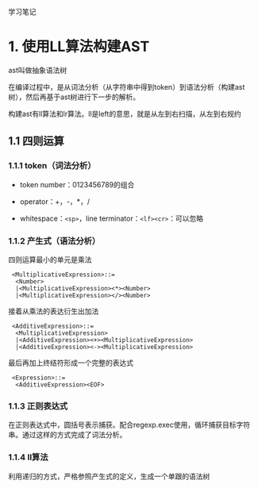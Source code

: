学习笔记

# 1. 使用LL算法构建AST

ast叫做抽象语法树

在编译过程中，是从词法分析（从字符串中得到token）到语法分析（构建ast树），然后再基于ast树进行下一步的解析。

构建ast有ll算法和lr算法。ll是left的意思，就是从左到右扫描，从左到右规约

## 1.1 四则运算

### 1.1.1 token（词法分析）

- token number：0123456789的组合

- operator：+，-，*，/

- whitespace：`<sp>`，line terminator：`<lf><cr>`：可以忽略

### 1.1.2 产生式（语法分析）

四则运算最小的单元是乘法

```
 <MultiplicativeExpression>::=
  <Number>
  |<MultiplicativeExpression><*><Number>
  |<MultiplicativeExpression></><Number>
```

接着从乘法的表达衍生出加法

```
 <AdditiveExpression>::=
  <MultiplicativeExpression>
  |<AdditiveExpression><+><MultiplicativeExpression>
  |<AdditiveExpression><-><MultiplicativeExpression>
```

最后再加上终结符形成一个完整的表达式

```
 <Expression>::=
  <AdditiveExpression><EOF>
```

### 1.1.3 正则表达式

在正则表达式中，圆括号表示捕获。配合regexp.exec使用，循环捕获目标字符串。通过这样的方式完成了词法分析。

### 1.1.4 ll算法

利用递归的方式，严格参照产生式的定义，生成一个单跟的语法树


